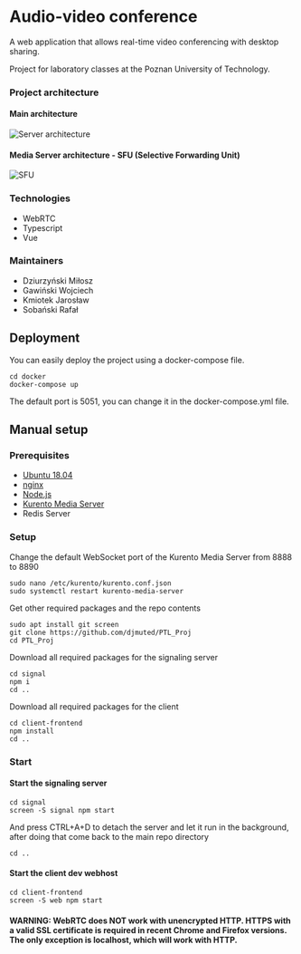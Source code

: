 # Audio-video conference 
A web application that allows real-time video conferencing with desktop sharing.

Project for laboratory classes at the Poznan University of Technology. 

### Project architecture
#### Main architecture
![](https://i.imgur.com/lB6CYdL.png "Server architecture")
#### Media Server architecture - SFU (Selective Forwarding Unit)
![](https://bloggeek.me/wp-content/uploads/2016/03/201603-sfu-processing.png "SFU")

### __Technologies__ 
- WebRTC
- Typescript
- Vue

### __Maintainers__
- Dziurzyński Miłosz
- Gawiński Wojciech
- Kmiotek Jarosław
- Sobański Rafał

## Deployment
You can easily deploy the project using a docker-compose file.
```
cd docker
docker-compose up
```
The default port is 5051, you can change it in the docker-compose.yml file.

## Manual setup

### __Prerequisites__
- [Ubuntu 18.04](https://help.ubuntu.com/community/Installation/MinimalCD)
- [nginx](http://nginx.org/en/linux_packages.html#Ubuntu)
- [Node.js](https://github.com/nodesource/distributions#debinstall)
- [Kurento Media Server](https://doc-kurento.readthedocs.io/en/stable/user/installation.html#local-installation)
- Redis Server

### __Setup__
Change the default WebSocket port of the Kurento Media Server from 8888 to 8890
```
sudo nano /etc/kurento/kurento.conf.json
sudo systemctl restart kurento-media-server
```
Get other required packages and the repo contents
```
sudo apt install git screen
git clone https://github.com/djmuted/PTL_Proj
cd PTL_Proj
```
Download all required packages for the signaling server
```
cd signal
npm i
cd ..
```
Download all required packages for the client
```
cd client-frontend
npm install
cd ..
```

### __Start__
#### Start the signaling server
```
cd signal
screen -S signal npm start
```
And press CTRL+A+D to detach the server and let it run in the background, after doing that come back to the main repo directory
```
cd ..
```
#### Start the client dev webhost
```
cd client-frontend
screen -S web npm start
```

#### WARNING: WebRTC does NOT work with unencrypted HTTP. HTTPS with a valid SSL certificate is required in recent Chrome and Firefox versions. The only exception is localhost, which will work with HTTP.
